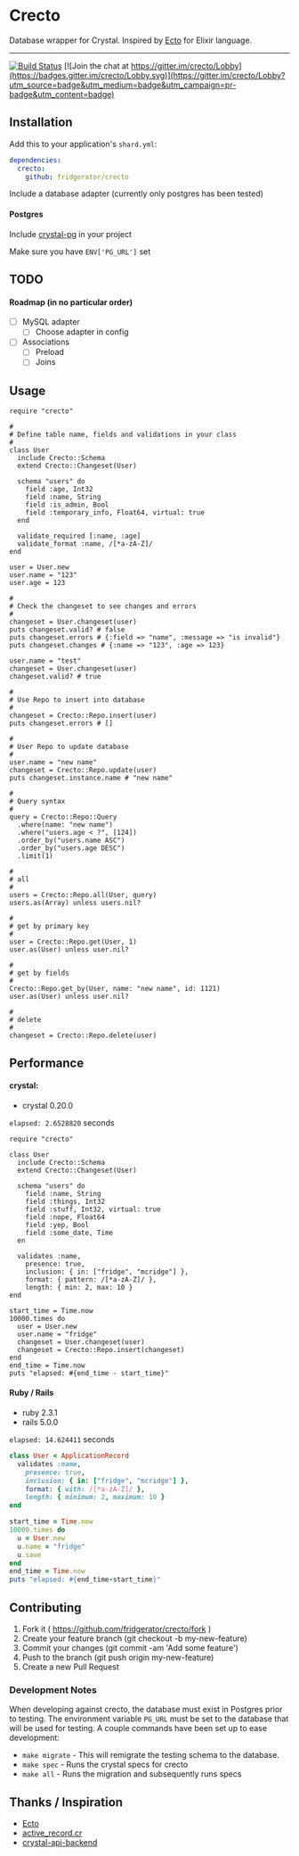 # Crecto

Database wrapper for Crystal.  Inspired by [Ecto](https://github.com/elixir-ecto/ecto) for Elixir language.

---

[![Build Status](https://travis-ci.org/fridgerator/crecto.svg?branch=master)](https://travis-ci.org/fridgerator/crecto) [![Join the chat at https://gitter.im/crecto/Lobby](https://badges.gitter.im/crecto/Lobby.svg)](https://gitter.im/crecto/Lobby?utm_source=badge&utm_medium=badge&utm_campaign=pr-badge&utm_content=badge)

## Installation

Add this to your application's `shard.yml`:

```yaml
dependencies:
  crecto:
    github: fridgerator/crecto
```

Include a database adapter (currently only postgres has been tested)

#### Postgres

Include [crystal-pg](https://github.com/will/crystal-pg) in your project

Make sure you have `ENV['PG_URL']` set

## TODO

#### Roadmap (in no particular order)

- [ ] MySQL adapter
  - [ ] Choose adapter in config
- [ ] Associations
  - [ ] Preload
  - [ ] Joins

## Usage

```crystal
require "crecto"

#
# Define table name, fields and validations in your class
#
class User
  include Crecto::Schema
  extend Crecto::Changeset(User)

  schema "users" do
    field :age, Int32
    field :name, String
    field :is_admin, Bool
    field :temporary_info, Float64, virtual: true
  end

  validate_required [:name, :age]
  validate_format :name, /[*a-zA-Z]/
end

user = User.new
user.name = "123"
user.age = 123

#
# Check the changeset to see changes and errors
#
changeset = User.changeset(user)
puts changeset.valid? # false
puts changeset.errors # {:field => "name", :message => "is invalid"}
puts changeset.changes # {:name => "123", :age => 123}

user.name = "test"
changeset = User.changeset(user)
changeset.valid? # true

#
# Use Repo to insert into database
#
changeset = Crecto::Repo.insert(user)
puts changeset.errors # []

#
# User Repo to update database
#
user.name = "new name"
changeset = Crecto::Repo.update(user)
puts changeset.instance.name # "new name"

#
# Query syntax
#
query = Crecto::Repo::Query
  .where(name: "new name")
  .where("users.age < ?", [124])
  .order_by("users.name ASC")
  .order_by("users.age DESC")
  .limit(1)

#
# all
#
users = Crecto::Repo.all(User, query)
users.as(Array) unless users.nil?

#
# get by primary key
#
user = Crecto::Repo.get(User, 1)
user.as(User) unless user.nil?

#
# get by fields
#
Crecto::Repo.get_by(User, name: "new name", id: 1121)
user.as(User) unless user.nil?

#
# delete
#
changeset = Crecto::Repo.delete(user)
```

## Performance

#### crystal:

* crystal 0.20.0

`elapsed: 2.6528820` seconds

```Crystal
require "crecto"

class User
  include Crecto::Schema
  extend Crecto::Changeset(User)

  schema "users" do
    field :name, String
    field :things, Int32
    field :stuff, Int32, virtual: true
    field :nope, Float64
    field :yep, Bool
    field :some_date, Time
  en

  validates :name,
    presence: true,
    inclusion: { in: ["fridge", "mcridge"] },
    format: { pattern: /[*a-zA-Z]/ },
    length: { min: 2, max: 10 }
end

start_time = Time.now
10000.times do
  user = User.new
  user.name = "fridge"
  changeset = User.changeset(user)
  changeset = Crecto::Repo.insert(changeset)
end
end_time = Time.now
puts "elapsed: #{end_time - start_time}"
```

#### Ruby / Rails

* ruby 2.3.1
* rails 5.0.0

`elapsed: 14.624411` seconds

```Ruby
class User < ApplicationRecord
  validates :name,
    presence: true,
    inclusion: { in: ["fridge", "mcridge"] },
    format: { with: /[*a-zA-Z]/ },
    length: { minimum: 2, maximum: 10 }
end

start_time = Time.now
10000.times do
  u = User.new
  u.name = "fridge"
  u.save
end
end_time = Time.now
puts "elapsed: #{end_time-start_time}"
```

## Contributing

1. Fork it ( https://github.com/fridgerator/crecto/fork )
2. Create your feature branch (git checkout -b my-new-feature)
3. Commit your changes (git commit -am 'Add some feature')
4. Push to the branch (git push origin my-new-feature)
5. Create a new Pull Request

### Development Notes

When developing against crecto, the database must exist in Postgres prior to
testing. The environment variable `PG_URL` must be set to the database that will
be used for testing. A couple commands have been set up to ease development:

*  `make migrate` - This will remigrate the testing schema to the database.
*  `make spec` - Runs the crystal specs for crecto
*  `make all` - Runs the migration and subsequently runs specs

## Thanks / Inspiration

* [Ecto](https://github.com/elixir-ecto/ecto)
* [active_record.cr](https://github.com/waterlink/active_record.cr)
* [crystal-api-backend](https://github.com/dantebronto/crystal-api-backend)
